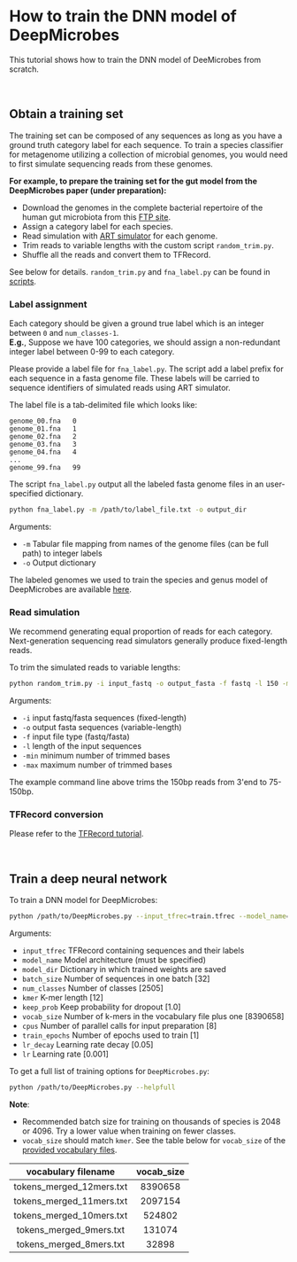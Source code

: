 # How to train the DNN model of DeepMicrobes

This tutorial shows how to train the DNN model of DeeMicrobes from scratch. 

<br>

## Obtain a training set

The training set can be composed of any sequences as long as you have a ground truth category label for each sequence. To train a species classifier for metagenome utilizing a collection of microbial genomes, you would need to first simulate sequencing reads from these genomes. <br>


<b>For example, to prepare the training set for the gut model from the DeepMicrobes paper (under preparation):</b> 
* Download the genomes in the complete bacterial repertoire of the human gut microbiota from this [FTP site](ftp://ftp.ebi.ac.uk/pub/databases/metagenomics/umgs_analyses). <br>
* Assign a category label for each species. <br>
* Read simulation with [ART simulator](https://academic.oup.com/bioinformatics/article/28/4/593/213322) for each genome. <br>
* Trim reads to variable lengths with the custom script `random_trim.py`. <br>
* Shuffle all the reads and convert them to TFRecord. <br>

See below for details. `random_trim.py` and `fna_label.py` can be found in [scripts](https://github.com/MicrobeLab/DeepMicrobes/blob/master/scripts).


### Label assignment

Each category should be given a ground true label which is an integer between `0` and `num_classes-1`. <br>
<b>E.g.</b>, Suppose we have 100 categories, we should assign a non-redundant integer label between 0-99 to each category. 

Please provide a label file for `fna_label.py`. The script add a label prefix for each sequence in a fasta genome file. These labels will be carried to sequence identifiers of simulated reads using ART simulator. 

The label file is a tab-delimited file which looks like:

```
genome_00.fna	0
genome_01.fna	1
genome_02.fna	2
genome_03.fna	3
genome_04.fna	4
...
genome_99.fna	99
```

The script `fna_label.py` output all the labeled fasta genome files in an user-specified dictionary. 

```sh
python fna_label.py -m /path/to/label_file.txt -o output_dir
```
Arguments:
* `-m` Tabular file mapping from names of the genome files (can be full path) to integer labels <br>
* `-o` Output dictionary

The labeled genomes we used to train the species and genus model of DeepMicrobes are available [here](https://mail2sysueducn-my.sharepoint.com/:f:/g/personal/liangqx7_mail2_sysu_edu_cn/EjQtlY1EmuZOtrUsbPCy4rQBo5rHmprL-WzvHbqzNAWVlA?e=zILdlI).


### Read simulation

We recommend generating equal proportion of reads for each category. Next-generation sequencing read simulators generally produce fixed-length reads. 

To trim the simulated reads to variable lengths:

```sh
python random_trim.py -i input_fastq -o output_fasta -f fastq -l 150 -min 0 -max 75
```
Arguments:  
* `-i` input fastq/fasta sequences (fixed-length) <br>
* `-o` output fasta sequences (variable-length) <br>
* `-f` input file type (fastq/fasta) <br>
* `-l` length of the input sequences <br>
* `-min` minimum number of trimmed bases <br>
* `-max` maximum number of trimmed bases <br>

The example command line above trims the 150bp reads from 3'end to 75-150bp. 


### TFRecord conversion

Please refer to the [TFRecord tutorial](https://github.com/MicrobeLab/DeepMicrobes/blob/master/document/tfrecord.md).

<br>

## Train a deep neural network

To train a DNN model for DeepMicrobes:

```sh
python /path/to/DeepMicrobes.py --input_tfrec=train.tfrec --model_name=attention --model_dir=/path/to/weights
```
Arguments:
* `input_tfrec` TFRecord containing sequences and their labels <br>
* `model_name` Model architecture (must be specified) <br>	
* `model_dir` Dictionary in which trained weights are saved <br>
* `batch_size` Number of sequences in one batch [32] <br>
* `num_classes` Number of classes [2505] <br>
* `kmer` K-mer length [12] <br>
* `keep_prob` Keep probability for dropout [1.0] <br>
* `vocab_size` Number of k-mers in the vocabulary file plus one [8390658] <br>
* `cpus` Number of parallel calls for input preparation [8] <br>
* `train_epochs` Number of epochs used to train [1] <br>
* `lr_decay` Learning rate decay [0.05] <br>
* `lr` Learning rate [0.001] <br>


To get a full list of training options for `DeepMicrobes.py`:

```sh
python /path/to/DeepMicrobes.py --helpfull
```


<b>Note</b>: 
* Recommended batch size for training on thousands of species is 2048 or 4096. Try a lower value when training on fewer classes. 
* `vocab_size` should match `kmer`. See the table below for `vocab_size` of the [provided vocabulary files](https://github.com/MicrobeLab/DeepMicrobes-data/tree/master/vocabulary).


| vocabulary filename | vocab_size |
| :-: | :-: |
| tokens_merged_12mers.txt | 8390658 |
| tokens_merged_11mers.txt | 2097154 |
| tokens_merged_10mers.txt | 524802 |
| tokens_merged_9mers.txt | 131074 |
| tokens_merged_8mers.txt | 32898 |

